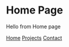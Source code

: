# Home Page

Hello from Home page


[Home]()
[Projects](projects.markdown)
[Contact](contact.markdown)